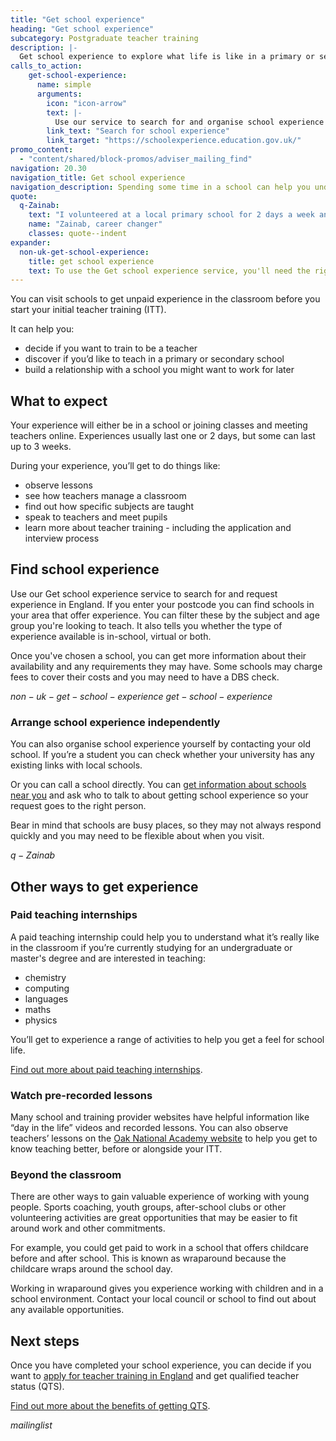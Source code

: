 ```yaml
---
title: "Get school experience"
heading: "Get school experience"
subcategory: Postgraduate teacher training
description: |-
  Get school experience to explore what life is like in a primary or secondary classroom and find out if teaching is right for you.
calls_to_action:
    get-school-experience:
      name: simple
      arguments:
        icon: "icon-arrow"
        text: |-
          Use our service to search for and organise school experience in England.
        link_text: "Search for school experience"
        link_target: "https://schoolexperience.education.gov.uk/"
promo_content:
  - "content/shared/block-promos/adviser_mailing_find"
navigation: 20.30
navigation_title: Get school experience
navigation_description: Spending some time in a school can help you understand if teaching is right for you and give you experience to talk about in your application.
quote:
  q-Zainab:
    text: "I volunteered at a local primary school for 2 days a week and from the moment I walked into my first class, it felt very natural to be interacting with children."
    name: "Zainab, career changer"
    classes: quote--indent
expander:
  non-uk-get-school-experience:
    title: get school experience
    text: To use the Get school experience service, you'll need the right to work in the UK. This may be difficult if you have not started your training yet. However, you do not need classroom experience to train to teach in England.  
---
```


You can visit schools to get unpaid experience in the classroom before you start your initial teacher training (ITT).

It can help you:

- decide if you want to train to be a teacher
- discover if you’d like to teach in a primary or secondary school
- build a relationship with a school you might want to work for later

## What to expect

Your experience will either be in a school or joining classes and meeting teachers online. Experiences usually last one or 2 days, but some can last up to 3 weeks.

During your experience, you’ll get to do things like:

- observe lessons
- see how teachers manage a classroom
- find out how specific subjects are taught
- speak to teachers and meet pupils
- learn more about teacher training - including the application and interview process

## Find school experience

Use our Get school experience service to search for and request experience in England. If you enter your postcode you can find schools in your area that offer experience. You can filter these by the subject and age group you're looking to teach. It also tells you whether the type of experience available is in-school, virtual or both.

Once you've chosen a school, you can get more information about their availability and any requirements they may have. Some schools may charge fees to cover their costs and you may need to have a DBS check. 

$non-uk-get-school-experience$
$get-school-experience$

### Arrange school experience independently

You can also organise school experience yourself by contacting your old school. If you’re a student you can check whether your university has any existing links with local schools. 

Or you can call a school directly. You can [get information about schools near you](https://get-information-schools.service.gov.uk/) and ask who to talk to about getting school experience so your request goes to the right person. 

Bear in mind that schools are busy places, so they may not always respond quickly and you may need to be flexible about when you visit. 

$q-Zainab$

## Other ways to get experience 

### Paid teaching internships

A paid teaching internship could help you to understand what it’s really like in the classroom if you’re currently studying for an undergraduate or master's degree and are interested in teaching:

- chemistry
- computing
- languages
- maths
- physics

You’ll get to experience a range of activities to help you get a feel for school life.

[Find out more about paid teaching internships](/train-to-be-a-teacher/teaching-internships).

### Watch pre-recorded lessons

Many school and training provider websites have helpful information like “day in the life” videos and recorded lessons. You can also observe teachers’ lessons on the [Oak National Academy website](https://www.thenational.academy/teachers) to help you get to know teaching better, before or alongside your ITT.

### Beyond the classroom

There are other ways to gain valuable experience of working with young people. Sports coaching, youth groups, after-school clubs or other volunteering activities are great opportunities that may be easier to fit around work and other commitments. 

For example, you could get paid to work in a school that offers childcare before and after school. This is known as wraparound because the childcare wraps around the school day.

Working in wraparound gives you experience working with children and in a school environment. Contact your local council or school to find out about any available opportunities. 

## Next steps 

Once you have completed your school experience, you can decide if you want to [apply for teacher training in England](/how-to-apply-for-teacher-training/teacher-training-application) and get qualified teacher status (QTS). 

[Find out more about the benefits of getting QTS](/train-to-be-a-teacher/what-is-qts).

$mailinglist$
